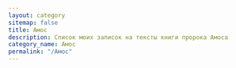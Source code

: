```yaml
---
layout: category
sitemap: false
title: Амос
description: Список моих записок на тексты книги пророка Амоса
category_name: Амос
permalink: "/Амос"
---
```


